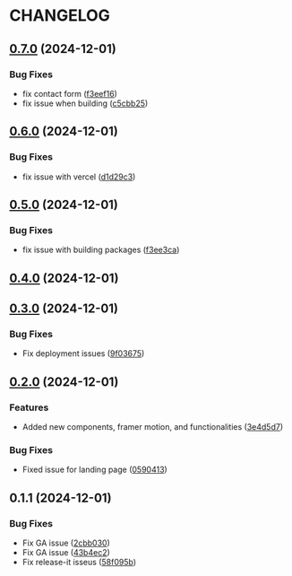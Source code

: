 # CHANGELOG

## [0.7.0](https://github.com/rjtormis/portfolio/compare/release/v0.6.0...release/v0.7.0) (2024-12-01)

### Bug Fixes

* fix contact form ([f3eef16](https://github.com/rjtormis/portfolio/commit/f3eef169a2040f27d0b721e38ad6750f117dd8d0))
* fix issue when building ([c5cbb25](https://github.com/rjtormis/portfolio/commit/c5cbb2544a582d3629d2530ebdbe206e58f983d0))

## [0.6.0](https://github.com/rjtormis/portfolio/compare/release/v0.5.0...release/v0.6.0) (2024-12-01)

### Bug Fixes

* fix issue with vercel ([d1d29c3](https://github.com/rjtormis/portfolio/commit/d1d29c3a14eece22ff3349b7aebbf85a11257486))

## [0.5.0](https://github.com/rjtormis/portfolio/compare/release/v0.4.0...release/v0.5.0) (2024-12-01)

### Bug Fixes

* fix issue with building packages ([f3ee3ca](https://github.com/rjtormis/portfolio/commit/f3ee3ca2fb4b20a259d065949aa861629aa68c4f))

## [0.4.0](https://github.com/rjtormis/portfolio/compare/release/v0.3.0...release/v0.4.0) (2024-12-01)

## [0.3.0](https://github.com/rjtormis/portfolio/compare/release/v0.2.0...release/v0.3.0) (2024-12-01)

### Bug Fixes

* Fix deployment issues ([9f03675](https://github.com/rjtormis/portfolio/commit/9f036758b87f288d23b1fccbfc1ae54c8579f83d))

## [0.2.0](https://github.com/rjtormis/portfolio/compare/release/v0.1.1...release/v0.2.0) (2024-12-01)

### Features

* Added new components, framer motion, and functionalities ([3e4d5d7](https://github.com/rjtormis/portfolio/commit/3e4d5d718424421c52a7dbda01946b73c38a67e1))

### Bug Fixes

* Fixed issue for landing page ([0590413](https://github.com/rjtormis/portfolio/commit/0590413f9afaf72826f3b3d960844d0e332e073f))

## 0.1.1 (2024-12-01)

### Bug Fixes

* Fix GA issue ([2cbb030](https://github.com/rjtormis/portfolio/commit/2cbb03041838687e33335e010a6bbc8dda345c92))
* Fix GA issue ([43b4ec2](https://github.com/rjtormis/portfolio/commit/43b4ec2736bcb05997d51878f9e04ba3b6b80c68))
* Fix release-it isseus ([58f095b](https://github.com/rjtormis/portfolio/commit/58f095b93bb778e0ff344476b0582f7bb97833d4))
